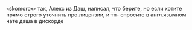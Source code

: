 `<`skomorox`>` так, Алекс из Даш, написал, что берите, но если хотите прямо строго уточнить про лицензии, и тп- спросите в англ.язычном чате даша в дискорде
